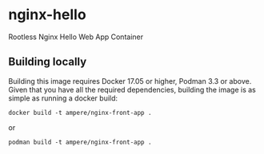 # nginx-hello
Rootless Nginx Hello Web App Container 

## Building locally
Building this image requires Docker 17.05 or higher, Podman 3.3 or above. Given that you have all the required dependencies, building the image is as simple as running a docker build:

```
docker build -t ampere/nginx-front-app .
```
or
```
podman build -t ampere/nginx-front-app .
```
